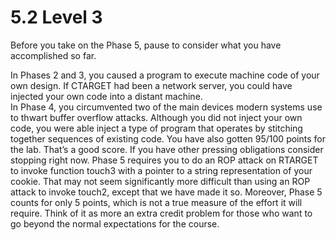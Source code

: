 # 5.2 Level 3
Before you take on the Phase 5, pause to consider what you have accomplished so far. 

In Phases 2 and 3, you caused a program to execute machine code of your own design. If CTARGET had been a network server, you could have injected your own code into a distant machine.   
In Phase 4, you circumvented two of the main devices modern systems use to thwart buffer overflow attacks. Although you did not inject your own code, you were able inject a type of program that operates by stitching together sequences of existing code.
You have also gotten 95/100 points for the lab. That’s a good score. If you have other pressing obligations consider stopping right now.
Phase 5 requires you to do an ROP attack on RTARGET to invoke function touch3 with a pointer to a string representation of your cookie. That may not seem significantly more difficult than using an ROP attack to invoke touch2, except that we have made it so. 
Moreover, Phase 5 counts for only 5 points, which is not a true measure of the effort it will require. 
Think of it as more an extra credit problem for those who want to go beyond the normal expectations for the course.